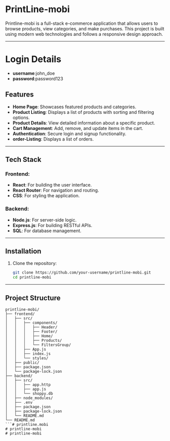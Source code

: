 ﻿# PrintLine-mobi

Printline-mobi is a full-stack e-commerce application that allows users to browse products, view categories, and make purchases. This project is built using modern web technologies and follows a responsive design approach.

---

# Login Details
- **username**:john_doe
- **password**:password123

## Features

- **Home Page**: Showcases featured products and categories.
- **Product Listing**: Displays a list of products with sorting and filtering options.
- **Product Details**: View detailed information about a specific product.
- **Cart Management**: Add, remove, and update items in the cart.
- **Authentication**: Secure login and signup functionality.
- **order-Listing**: Displays a list of orders.

---

## Tech Stack

### Frontend:
- **React**: For building the user interface.
- **React Router**: For navigation and routing.
- **CSS**: For styling the application.

### Backend:
- **Node.js**: For server-side logic.
- **Express.js**: For building RESTful APIs.
- **SQL**: For database management.

---

## Installation

1. Clone the repository:
   ```bash
   git clone https://github.com/your-username/printline-mobi.git
   cd printline-mobi
   ```

---

## Project Structure

```
printline-mobi/
├── frontend/
│   ├── src/
│   │   ├── components/
│   │   │   ├── Header/
│   │   │   ├── Footer/
│   │   │   ├── Home/
│   │   │   ├── Products/
│   │   │   └── FiltersGroup/
│   │   ├── App.js
│   │   ├── index.js
│   │   └── styles/
│   ├── public/
│   ├── package.json
│   └── package-lock.json
├── backend/
│   ├── src/
│   │   ├── app.http
│   │   ├── app.js
│   │   └── shoppy.db
│   ├── node_modules/
│   ├── .env
│   ├── package.json
│   ├── package-lock.json
│   └── README.md
└── README.md
```# printline.mobi
# printline-mobi
# printline-mobi
